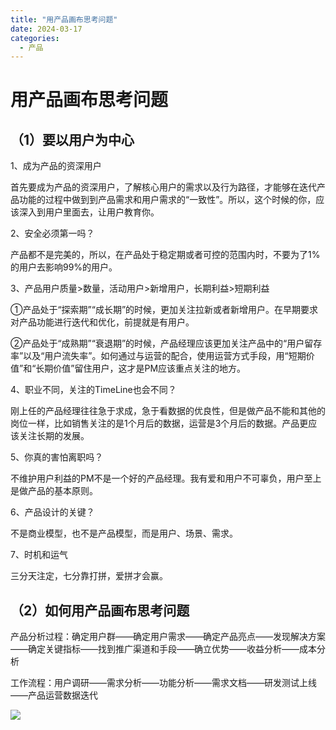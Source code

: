 ```yaml
---
title: "用产品画布思考问题"
date: 2024-03-17
categories:
  - 产品
---
```



# 用产品画布思考问题

<!-- more -->

## （1）要以用户为中心

1、成为产品的资深用户

首先要成为产品的资深用户，了解核心用户的需求以及行为路径，才能够在迭代产品功能的过程中做到到产品需求和用户需求的“一致性”。所以，这个时候的你，应该深入到用户里面去，让用户教育你。

2、安全必须第一吗？

产品都不是完美的，所以，在产品处于稳定期或者可控的范围内时，不要为了1%的用户去影响99%的用户。

3、产品用户质量>数量，活动用户>新增用户，长期利益>短期利益

①产品处于“探索期”“成长期”的时候，更加关注拉新或者新增用户。在早期要求对产品功能进行迭代和优化，前提就是有用户。

②产品处于“成熟期”“衰退期”的时候，产品经理应该更加关注产品中的“用户留存率”以及“用户流失率”。如何通过与运营的配合，使用运营方式手段，用“短期价值”和“长期价值”留住用户，这才是PM应该重点关注的地方。

4、职业不同，关注的TimeLine也会不同？

刚上任的产品经理往往急于求成，急于看数据的优良性，但是做产品不能和其他的岗位一样，比如销售关注的是1个月后的数据，运营是3个月后的数据。产品更应该关注长期的发展。

5、你真的害怕离职吗？

不维护用户利益的PM不是一个好的产品经理。我有爱和用户不可辜负，用户至上是做产品的基本原则。

6、产品设计的关键？

不是商业模型，也不是产品模型，而是用户、场景、需求。

7、时机和运气

三分天注定，七分靠打拼，爱拼才会赢。

## （2）如何用产品画布思考问题

产品分析过程：确定用户群——确定用户需求——确定产品亮点——发现解决方案——确定关键指标——找到推广渠道和手段——确立优势——收益分析——成本分析

工作流程：用户调研——需求分析——功能分析——需求文档——研发测试上线——产品运营数据迭代

![](../../../assets/images/placeholder.png)